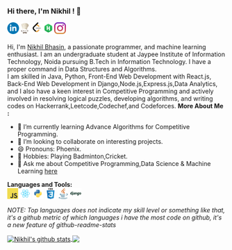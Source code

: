 ### Hi there, I'm Nikhil ! 👋
<a href="https://www.linkedin.com/in/nikhil1204/">
  <img align="left" alt="Nikhil Bhasin | LinkedIn" width="27px" src="https://raw.githubusercontent.com/phoenix-1-2/phoenix-1-2/master/assets/social-linkedin-circle-512.webp" />
</a>

<a href="https://www.codechef.com/users/phoenix_1_2">
  <img align="left" alt="Nikhil Bhasin | CodeChef" width="27px" src="https://raw.githubusercontent.com/phoenix-1-2/phoenix-1-2/master/assets/social-codechef-circle-512.jpg" />
</a>

<a href="https://leetcode.com/phoenix_1_2/">
  <img align="left" alt="Nikhil Bhasin | Leetcode" width="27px" src="https://raw.githubusercontent.com/phoenix-1-2/phoenix-1-2/master/assets/social-leetcode-circle-512.png" />
</a>

<a href="https://www.hackerrank.com/nikhil_12_04">
  <img align="left" alt="Nikhil Bhasin | HackerRank" width="27px" src="https://raw.githubusercontent.com/phoenix-1-2/phoenix-1-2/master/assets/HackerRank_logo.png" />
</a>
<a href="https://www.instagram.com/nikhil__bhasin">
  <img align="left" alt="Nikhil's Instagram" width="27px" src="https://raw.githubusercontent.com/phoenix-1-2/phoenix-1-2/master/assets/instagram-social-media-logo-for-your-works-png-format-19.png" />
</a>

<br />
<br />

Hi, I'm <a href = "https://phoenix-1-2.github.io/Nikhil-Bhasin/">Nikhil Bhasin</a>, a passionate programmer, and machine learning enthusiast. I am an undergraduate student at Jaypee Institute of Information Technology, Noida pursuing B.Tech in Information Technology. I have a proper command in Data Structures and Algorithms.
<br>
I am skilled in Java, Python, Front-End Web Development with React.js, Back-End Web Development in Django,Node.js,Express.js,Data Analytics, and  I also have a keen interest in Competitive Programming and actively involved in resolving logical puzzles, developing algorithms, and writing codes on Hackerrank,Leetcode,Codechef,and Codeforces.
**More About Me :** 

- 🌱 I’m currently learning Advance Algorithms for Competitive Programming.
- 👯 I’m looking to collaborate on interesting projects.
- 😄 Pronouns: Phoenix.
- 🧗 Hobbies: Playing Badminton,Cricket.
- 💬 Ask me about Competitive Programming,Data Science & Machine Learning [here](https://www.linkedin.com/in/nikhil1204/)

**Languages and Tools:**  
<code><img height="25" src="https://raw.githubusercontent.com/github/explore/80688e429a7d4ef2fca1e82350fe8e3517d3494d/topics/javascript/javascript.png"></code>
<code><img height="25" src="https://raw.githubusercontent.com/github/explore/80688e429a7d4ef2fca1e82350fe8e3517d3494d/topics/react/react.png"></code>
<code><img height="25" src="https://raw.githubusercontent.com/github/explore/80688e429a7d4ef2fca1e82350fe8e3517d3494d/topics/python/python.png"></code>
<code><img height="25" src="https://raw.githubusercontent.com/github/explore/80688e429a7d4ef2fca1e82350fe8e3517d3494d/topics/css/css.png"></code>
<code><img height="25" src="https://raw.githubusercontent.com/github/explore/80688e429a7d4ef2fca1e82350fe8e3517d3494d/topics/java/java.png"></code>
<code><img height="25" src="https://raw.githubusercontent.com/github/explore/80688e429a7d4ef2fca1e82350fe8e3517d3494d/topics/django/django.png"></code>

<!--- 
  if you have forked this to use on your profile, 
  Change the `github-readme-stats.anuraghazra1.vercel.app` to `github-readme-stats.vercel.app` 
--->

<!-- Change the `github-readme-stats.anuraghazra1.vercel.app` to `github-readme-stats.vercel.app`  -->

*NOTE: Top languages does not indicate my skill level or something like that, it's a github metric of which languages i have the most code on github, it's a new feature of github-readme-stats*


<a href="https://github.com/phoenix-1-2/github-readme-stats">
  <img align="center" src="https://github-readme-stats.vercel.app/api?username=phoenix-1-2&show_icons=true&include_all_commits=true&theme=radical" alt="Nikhil's github stats" />
</a>
<a href="https://github.com/phoenix-1-2/github-readme-stats">
  <!-- Change the `github-readme-stats.anuraghazra1.vercel.app` to `github-readme-stats.vercel.app`  -->
  <img align="center" src="https://github-readme-stats.vercel.app/api/top-langs/?username=phoenix-1-2&layout=compact&theme=radical" />
</a>
